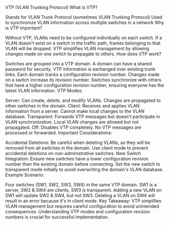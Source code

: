 VTP (VLAN Trunking Protocol)
What is VTP?

Stands for VLAN Trunk Protocol (sometimes VLAN Trunking Protocol)
Used to synchronize VLAN information across multiple switches in a network
Why is VTP important?

Without VTP, VLANs need to be configured individually on each switch.
If a VLAN doesn't exist on a switch in the traffic path, frames belonging to that VLAN will be dropped.
VTP simplifies VLAN management by allowing changes made on one switch to propagate to others.
How does VTP work?

Switches are grouped into a VTP domain.
A domain can have a shared password for security.
VTP information is exchanged over existing trunk links.
Each domain tracks a configuration revision number. Changes made on a switch increase its revision number.
Switches synchronize with others that have a higher configuration revision number, ensuring everyone has the latest VLAN information.
VTP Modes:

Server: Can create, delete, and modify VLANs. Changes are propagated to other switches in the domain.
Client: Receives and applies VLAN information from a server. Cannot make local changes to the VLAN database.
Transparent: Forwards VTP messages but doesn't participate in VLAN synchronization. Local VLAN changes are allowed but not propagated.
Off: Disables VTP completely. No VTP messages are processed or forwarded.
Important Considerations:

Accidental Deletions: Be careful when deleting VLANs, as they will be removed from all switches in the domain. Use client mode to prevent accidental deletions on non-administrative switches.
New Switch Integration: Ensure new switches have a lower configuration revision number than the existing domain before connecting. Set the new switch to transparent mode initially to avoid overwriting the domain's VLAN database.
Example Scenario:

Four switches (SW1, SW2, SW3, SW4) in the same VTP domain.
SW1 is a server, SW2 & SW4 are clients, SW3 is transparent.
Adding a new VLAN on SW1 will update SW2 & SW4, but not SW3.
Deleting a VLAN on SW4 will result in an error because it's in client mode.
Key Takeaway:
VTP simplifies VLAN management but requires careful configuration to avoid unintended consequences. Understanding VTP modes and configuration revision numbers is crucial for successful implementation.


